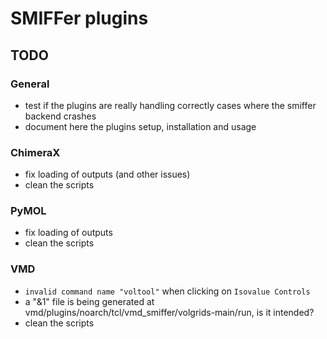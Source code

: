 # SMIFFer plugins

## TODO
### General
- test if the plugins are really handling correctly cases where the smiffer backend crashes
- document here the plugins setup, installation and usage

### ChimeraX
- fix loading of outputs (and other issues)
- clean the scripts

### PyMOL
- fix loading of outputs
- clean the scripts

### VMD
- `invalid command name "voltool"` when clicking on `Isovalue Controls`
- a "&1" file is being generated at vmd/plugins/noarch/tcl/vmd_smiffer/volgrids-main/run, is it intended?
- clean the scripts
